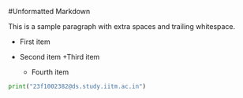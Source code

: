 #Unformatted Markdown

This is a sample paragraph with extra spaces and trailing whitespace.

- First item
- Second item
  +Third item


    *    Fourth item

```py
print("23f1002382@ds.study.iitm.ac.in")

```

